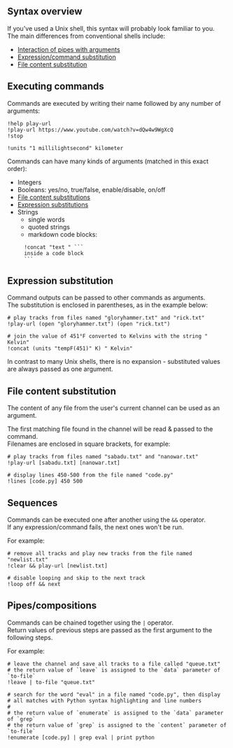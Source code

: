 Syntax overview
---------------

If you've used a Unix shell, this syntax will probably look familiar to you.  
The main differences from conventional shells include:
- [Interaction of pipes with arguments](#pipescompositions)
- [Expression/command substitution](#expression-substitution)
- [File content substitution](#file-content-substitution)

Executing commands
------------------

Commands are executed by writing their name followed by any number of arguments:
```
!help play-url
!play-url https://www.youtube.com/watch?v=dQw4w9WgXcQ
!stop

!units "1 millilightsecond" kilometer
```

Commands can have many kinds of arguments (matched in this exact order):
- Integers
- Booleans: yes/no, true/false, enable/disable, on/off
- [File content substitutions](#file-content-substitution)
- [Expression substitutions](#expression-substitution)
- Strings
  - single words
  - quoted strings
  - markdown code blocks:
  ````
    !concat "text " ```
    inside a code block
    ```
  ````

Expression substitution
-----------------------

Command outputs can be passed to other commands as arguments.  
The substitution is enclosed in parentheses, as in the example below:
```
# play tracks from files named "gloryhammer.txt" and "rick.txt"
!play-url (open "gloryhammer.txt") (open "rick.txt")

# join the value of 451°F converted to Kelvins with the string " Kelvin"
!concat (units "tempF(451)" K) " Kelvin"
```

In contrast to many Unix shells, there is no expansion - substituted values are always passed as one argument.

File content substitution
-------------------------

The content of any file from the user's current channel can be used as an argument.

The first matching file found in the channel will be read & passed to the command.  
Filenames are enclosed in square brackets, for example:
```
# play tracks from files named "sabadu.txt" and "nanowar.txt"
!play-url [sabadu.txt] [nanowar.txt]

# display lines 450-500 from the file named "code.py"
!lines [code.py] 450 500
```

Sequences
---------

Commands can be executed one after another using the `&&` operator.  
If any expression/command fails, the next ones won't be run.

For example:
```
# remove all tracks and play new tracks from the file named "newlist.txt"
!clear && play-url [newlist.txt]

# disable looping and skip to the next track
!loop off && next
```

Pipes/compositions
------------------

Commands can be chained together using the `|` operator.  
Return values of previous steps are passed as the first argument to the following steps.

For example:
```
# leave the channel and save all tracks to a file called "queue.txt"
# the return value of `leave` is assigned to the `data` parameter of `to-file`
!leave | to-file "queue.txt"

# search for the word "eval" in a file named "code.py", then display
# all matches with Python syntax highlighting and line numbers
#
# the return value of `enumerate` is assigned to the `data` parameter of `grep`
# the return value of `grep` is assigned to the `content` parameter of `to-file`
!enumerate [code.py] | grep eval | print python
```